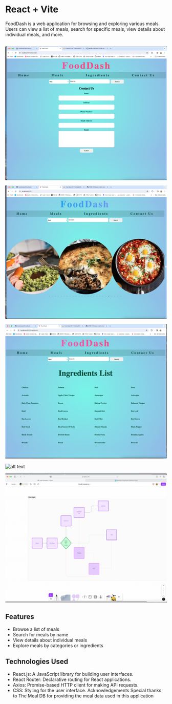 # React + Vite

FoodDash is a web application for browsing and exploring various meals. Users can view a list of meals, search for specific meals, view details about individual meals, and more.


## 

![alt text](images/Contact.png)

![alt text](images/Home.png)

![alt text](images/IngredientList.png)

![alt text](images/MealList.png)

![alt text](images/Screenshot.png)

## Features
- Browse a list of meals
- Search for meals by name
- View details about individual meals
- Explore meals by categories or ingredients



## Technologies Used
- React.js: A JavaScript library for building user interfaces.
- React Router: Declarative routing for React applications.
- Axios: Promise-based HTTP client for making API requests.
- CSS: Styling for the user interface.
Acknowledgements
Special thanks to The Meal DB for providing the meal data used in this application